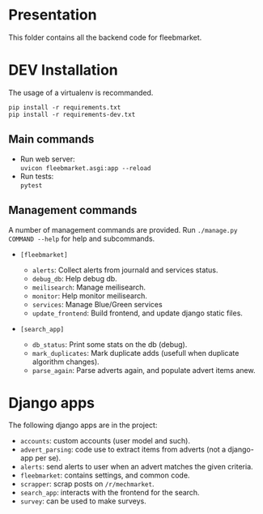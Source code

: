 # Presentation

This folder contains all the backend code for fleebmarket. 

# DEV Installation

The usage of a virtualenv is recommanded.
```
pip install -r requirements.txt
pip install -r requirements-dev.txt
```

## Main commands

- Run web server:  
  `uvicon fleebmarket.asgi:app --reload`
- Run tests:  
  `pytest`

## Management commands

A number of management commands are provided. Run `./manage.py COMMAND --help` for help and subcommands.

- `[fleebmarket]`
  - `alerts`: Collect alerts from journald and services status.
  - `debug_db`: Help debug db.
  - `meilisearch`: Manage meilisearch.
  - `monitor`: Help monitor meilisearch.
  - `services`: Manage Blue/Green services
  - `update_frontend`: Build frontend, and update django static files.

- `[search_app]`
  - `db_status`: Print some stats on the db (debug).
  - `mark_duplicates`: Mark duplicate adds (usefull when duplicate algorithm changes).
  - `parse_again`: Parse adverts again, and populate advert items anew.
   

# Django apps

The following django apps are in the project:
- `accounts`: custom accounts (user model and such).
- `advert_parsing`: code use to extract items from adverts (not a django-app per se).
- `alerts`: send alerts to user when an advert matches the given criteria.
- `fleebmarket`: contains settings, and common code.
- `scrapper`: scrap posts on `/r/mechmarket`.
- `search_app`: interacts with the frontend for the search.
- `survey`: can be used to make surveys.

